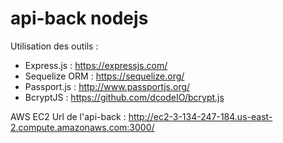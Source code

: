 # api-back nodejs

Utilisation des outils :
 - Express.js : https://expressjs.com/
 - Sequelize ORM : https://sequelize.org/
 - Passport.js : http://www.passportjs.org/
 - BcryptJS : https://github.com/dcodeIO/bcrypt.js
 
 AWS EC2  Url de l'api-back : http://ec2-3-134-247-184.us-east-2.compute.amazonaws.com:3000/
